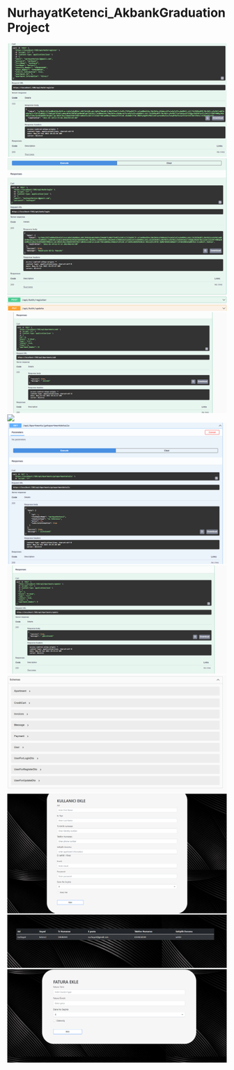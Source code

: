 # NurhayatKetenci_AkbankGraduationProject
<img src="https://github.com/AKBANK-Patika-FullStack-Bootcamp/NurhayatKetenci_AkbankGraduationProject/blob/master/akbankreadme/register.png"/>
<img src="https://github.com/AKBANK-Patika-FullStack-Bootcamp/NurhayatKetenci_AkbankGraduationProject/blob/master/akbankreadme/Login.png"/>
<img src="https://github.com/AKBANK-Patika-FullStack-Bootcamp/NurhayatKetenci_AkbankGraduationProject/blob/master/akbankreadme/add.png"/>
<img src="https://github.com/AKBANK-Patika-FullStack-Bootcamp/NurhayatKetenci_AkbankGraduationProject/blob/master/akbankreadme/add2.png/>
<img src="https://github.com/AKBANK-Patika-FullStack-Bootcamp/NurhayatKetenci_AkbankGraduationProject/blob/master/akbankreadme/delete.png/>
<img src="https://github.com/AKBANK-Patika-FullStack-Bootcamp/NurhayatKetenci_AkbankGraduationProject/blob/master/akbankreadme/list.png"/>

<img src="https://github.com/AKBANK-Patika-FullStack-Bootcamp/NurhayatKetenci_AkbankGraduationProject/blob/master/akbankreadme/update.png"/>
<img src="https://github.com/AKBANK-Patika-FullStack-Bootcamp/NurhayatKetenci_AkbankGraduationProject/blob/master/akbankreadme/schema.png"/>

<img src="https://github.com/AKBANK-Patika-FullStack-Bootcamp/NurhayatKetenci_AkbankGraduationProject/blob/master/akbankreadme/useradd.png"/>
<img src="https://github.com/AKBANK-Patika-FullStack-Bootcamp/NurhayatKetenci_AkbankGraduationProject/blob/master/akbankreadme/userlist.png"/>
<img src="https://github.com/AKBANK-Patika-FullStack-Bootcamp/NurhayatKetenci_AkbankGraduationProject/blob/master/akbankreadme/invoicesadd.png"/>
